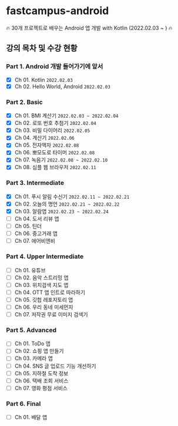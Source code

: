 # fastcampus-android
🔥 30개 프로젝트로 배우는 Android 앱 개발 with Kotlin (2022.02.03 ~ ) 🔥 


## 강의 목차 및 수강 현황

### Part 1. Android 개발 들어가기에 앞서
- [X] Ch 01. Kotlin `2022.02.03`
- [X] Ch 02. Hello World, Android `2022.02.03`

### Part 2. Basic
- [X] Ch 01. BMI 계산기 `2022.02.03 ~ 2022.02.04`
- [X] Ch 02. 로또 번호 추첨기 `2022.02.04`
- [X] Ch 03. 비밀 다이어리 `2022.02.05`
- [X] Ch 04. 계산기 `2022.02.06`
- [X] Ch 05. 전자액자 `2022.02.08`
- [X] Ch 06. 뽀모도로 타이머 `2022.02.08`
- [X] Ch 07. 녹음기 `2022.02.08 ~ 2022.02.10`
- [X] Ch 08. 심플 웹 브라우저 `2022.02.11`

### Part 3. Intermediate
- [X] Ch 01. 푸시 알림 수신기 `2022.02.11 ~ 2022.02.21`
- [X] Ch 02. 오늘의 명언 `2022.02.21 ~ 2022.02.22`
- [X] Ch 03. 알람앱 `2022.02.23 ~ 2022.02.24`
- [ ] Ch 04. 도서 리뷰 앱
- [ ] Ch 05. 틴더
- [ ] Ch 06. 중고거래 앱
- [ ] Ch 07. 에어비엔비

### Part 4. Upper Intermediate
- [ ] Ch 01. 유튜브
- [ ] Ch 02. 음악 스트리밍 앱
- [ ] Ch 03. 위치검색 지도 앱
- [ ] Ch 04. OTT 앱 인트로 따라하기
- [ ] Ch 05. 깃헙 레포지토리 앱
- [ ] Ch 06. 우리 동네 미세먼지
- [ ] Ch 07. 저작권 무료 이미지 검색기

### Part 5. Advanced
- [ ] Ch 01. ToDo 앱
- [ ] Ch 02. 쇼핑 앱 만들기
- [ ] Ch 03. 카메라 앱
- [ ] Ch 04. SNS 글 업로드 기능 개선하기
- [ ] Ch 05. 지하철 도착 정보
- [ ] Ch 06. 택배 조회 서비스
- [ ] Ch 07. 영화 평점 서비스

### Part 6. Final
- [ ] Ch 01. 배달 앱
